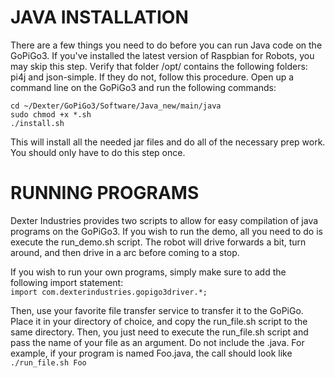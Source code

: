 # JAVA INSTALLATION
There are a few things you need to do before you can run Java code on the GoPiGo3. 
If you've installed the latest version of Raspbian for Robots, you may skip this step. Verify that folder /opt/ contains the following folders: pi4j and json-simple. If they do not, follow this procedure.
Open up a command line on the GoPiGo3 and run the following commands:

```
cd ~/Dexter/GoPiGo3/Software/Java_new/main/java
sudo chmod +x *.sh
./install.sh
```

This will install all the needed jar files and do all of the necessary prep work. You should only have to do this step once.

# RUNNING PROGRAMS
Dexter Industries provides two scripts to allow for easy compilation of java programs on the GoPiGo3.
If you wish to run the demo, all you need to do is execute the run_demo.sh script. The robot will drive forwards a bit, turn around, and then drive in a arc before coming to a stop.

If you wish to run your own programs, simply make sure to add the following import statement:  
```import com.dexterindustries.gopigo3driver.*;```

Then, use your favorite file transfer service to transfer it to the GoPiGo. Place it in your directory of choice, and copy the run_file.sh script to the same directory.
Then, you just need to execute the run_file.sh script and pass the name of your file as an argument. Do not include the .java. 
For example, if your program is named Foo.java, the call should look like  
```./run_file.sh Foo```